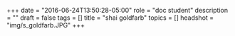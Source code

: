 +++
date = "2016-06-24T13:50:28-05:00"
role = "doc student"
description = ""
draft = false
tags = []
title = "shai goldfarb"
topics = []
headshot = "img/s_goldfarb.JPG"
+++